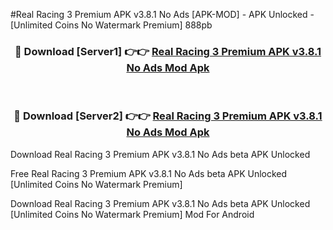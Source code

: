 #Real Racing 3 Premium APK v3.8.1 No Ads [APK-MOD] - APK Unlocked - [Unlimited Coins No Watermark Premium] 888pb



<div align="center">

<h3>🔴 Download [Server1] 👉👉 <a href="https://momento.my/?title=Real_Racing_3_Premium_APK_v3.8.1_No_Ads">Real Racing 3 Premium APK v3.8.1 No Ads Mod Apk</a></h3><br>

<h3>🔴 Download [Server2] 👉👉 <a href="https://momento.my/?title=Real_Racing_3_Premium_APK_v3.8.1_No_Ads">Real Racing 3 Premium APK v3.8.1 No Ads Mod Apk</a></h3>
</div>



Download Real Racing 3 Premium APK v3.8.1 No Ads beta APK Unlocked

Free Real Racing 3 Premium APK v3.8.1 No Ads beta APK Unlocked [Unlimited Coins No Watermark Premium]

Download Real Racing 3 Premium APK v3.8.1 No Ads beta APK Unlocked [Unlimited Coins No Watermark Premium] Mod For Android
